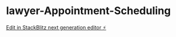 # lawyer-Appointment-Scheduling

[Edit in StackBlitz next generation editor ⚡️](https://stackblitz.com/~/github.com/germanlopr/lawyer-Appointment-Scheduling)